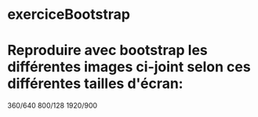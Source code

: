 # exerciceBootstrap
#  Reproduire avec bootstrap les différentes images ci-joint selon ces différentes tailles d'écran:
360/640   800/128   1920/900
